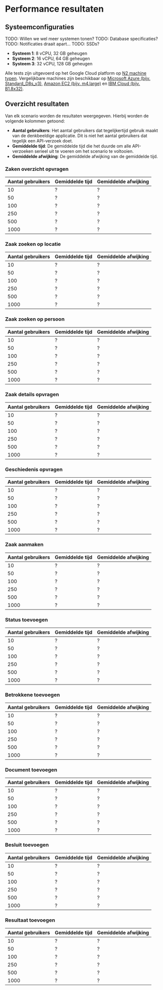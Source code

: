 
# Performance resultaten

## Systeemconfiguraties

TODO: Willen we wel meer systemen tonen?
TODO: Database specificaties?
TODO: Notificaties draait apart...
TODO: SSDs?

* **Systeem 1**: 8 vCPU, 32 GB geheugen
* **Systeem 2**: 16 vCPU, 64 GB geheugen
* **Systeem 3**: 32 vCPU, 128 GB geheugen

Alle tests zijn uitgevoerd op het Google Cloud platform op [N2 machine typen](https://cloud.google.com/compute/docs/machine-types#n2_machine_types). Vergelijkbare machines zijn beschikbaar op [Microsoft Azure (bijv. Standard_D8s_v3)](https://docs.microsoft.com/en-us/azure/virtual-machines/windows/sizes-general#dsv3-series-1), [Amazon EC2 (bijv. m4.large)](https://aws.amazon.com/ec2/instance-types/) en [IBM Cloud (bijv. B1.8x32)](https://cloud.ibm.com/docs/vsi?topic=virtual-servers-balanced#balanced).

## Overzicht resultaten

Van elk scenario worden de resultaten weergegeven. Hierbij worden de volgende kolommen getoond:

* **Aantal gebruikers**: Het aantal gebruikers dat tegelijkertijd gebruik maakt van de denkbeeldige applicatie. Dit is niet het aantal gebruikers dat tegelijk een API-verzoek doet.
* **Gemiddelde tijd**: De gemiddelde tijd die het duurde om alle API-verzoeken serieel uit te voeren om het scenario te voltooien.
* **Gemiddelde afwijking**: De gemiddelde afwijking van de gemiddelde tijd.

### Zaken overzicht opvragen

| Aantal gebruikers | Gemiddelde tijd | Gemiddelde afwijking |
|---|---|---|
| 10 | ? | ? |
| 50 | ? | ? |
| 100 | ? | ? |
| 250 | ? | ? |
| 500 | ? | ? |
| 1000 | ? | ? |


### Zaak zoeken op locatie

| Aantal gebruikers | Gemiddelde tijd | Gemiddelde afwijking |
|---|---|---|
| 10 | ? | ? |
| 50 | ? | ? |
| 100 | ? | ? |
| 250 | ? | ? |
| 500 | ? | ? |
| 1000 | ? | ? |

### Zaak zoeken op persoon

| Aantal gebruikers | Gemiddelde tijd | Gemiddelde afwijking |
|---|---|---|
| 10 | ? | ? |
| 50 | ? | ? |
| 100 | ? | ? |
| 250 | ? | ? |
| 500 | ? | ? |
| 1000 | ? | ? |

### Zaak details opvragen

| Aantal gebruikers | Gemiddelde tijd | Gemiddelde afwijking |
|---|---|---|
| 10 | ? | ? |
| 50 | ? | ? |
| 100 | ? | ? |
| 250 | ? | ? |
| 500 | ? | ? |
| 1000 | ? | ? |

### Geschiedenis opvragen

| Aantal gebruikers | Gemiddelde tijd | Gemiddelde afwijking |
|---|---|---|
| 10 | ? | ? |
| 50 | ? | ? |
| 100 | ? | ? |
| 250 | ? | ? |
| 500 | ? | ? |
| 1000 | ? | ? |

### Zaak aanmaken

| Aantal gebruikers | Gemiddelde tijd | Gemiddelde afwijking |
|---|---|---|
| 10 | ? | ? |
| 50 | ? | ? |
| 100 | ? | ? |
| 250 | ? | ? |
| 500 | ? | ? |
| 1000 | ? | ? |

### Status toevoegen

| Aantal gebruikers | Gemiddelde tijd | Gemiddelde afwijking |
|---|---|---|
| 10 | ? | ? |
| 50 | ? | ? |
| 100 | ? | ? |
| 250 | ? | ? |
| 500 | ? | ? |
| 1000 | ? | ? |

### Betrokkene toevoegen

| Aantal gebruikers | Gemiddelde tijd | Gemiddelde afwijking |
|---|---|---|
| 10 | ? | ? |
| 50 | ? | ? |
| 100 | ? | ? |
| 250 | ? | ? |
| 500 | ? | ? |
| 1000 | ? | ? |

### Document toevoegen

| Aantal gebruikers | Gemiddelde tijd | Gemiddelde afwijking |
|---|---|---|
| 10 | ? | ? |
| 50 | ? | ? |
| 100 | ? | ? |
| 250 | ? | ? |
| 500 | ? | ? |
| 1000 | ? | ? |

### Besluit toevoegen

| Aantal gebruikers | Gemiddelde tijd | Gemiddelde afwijking |
|---|---|---|
| 10 | ? | ? |
| 50 | ? | ? |
| 100 | ? | ? |
| 250 | ? | ? |
| 500 | ? | ? |
| 1000 | ? | ? |

### Resultaat toevoegen

| Aantal gebruikers | Gemiddelde tijd | Gemiddelde afwijking |
|---|---|---|
| 10 | ? | ? |
| 50 | ? | ? |
| 100 | ? | ? |
| 250 | ? | ? |
| 500 | ? | ? |
| 1000 | ? | ? |
